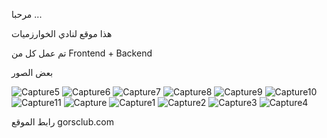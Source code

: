 مرحبا ...


هذا موقع لنادي الخوارزميات 

تم عمل كل من Frontend + Backend


بعض الصور 

![Capture5](https://user-images.githubusercontent.com/80927488/206859197-6269068c-6d8c-44d0-b054-b01ac6c36e62.PNG)
![Capture6](https://user-images.githubusercontent.com/80927488/206859199-2c1dca21-ad02-4788-9137-318e79b259b5.PNG)
![Capture7](https://user-images.githubusercontent.com/80927488/206859200-607b90f6-6f11-4474-ab09-51d4bd266193.PNG)
![Capture8](https://user-images.githubusercontent.com/80927488/206859203-eb3bcf43-1181-46e7-9393-54a42e6f079b.PNG)
![Capture9](https://user-images.githubusercontent.com/80927488/206859204-42cf9699-00dc-4b6b-9dcd-e586d7158cb5.PNG)
![Capture10](https://user-images.githubusercontent.com/80927488/206859205-516048a5-35ef-4ea2-b43a-65cdf5e7ed2e.PNG)
![Capture11](https://user-images.githubusercontent.com/80927488/206859206-57d17aa4-c348-4cb4-8d5e-28d5eacd3406.PNG)
![Capture](https://user-images.githubusercontent.com/80927488/206859208-cac9f473-2a2b-4061-963d-808029bed878.PNG)
![Capture1](https://user-images.githubusercontent.com/80927488/206859210-a6103b7c-09ee-4ec0-bb7b-031fe87102b0.PNG)
![Capture2](https://user-images.githubusercontent.com/80927488/206859212-3feac5a9-0196-4d58-8f5a-c3baf3668e57.PNG)
![Capture3](https://user-images.githubusercontent.com/80927488/206859214-8818975a-99d4-4314-9211-993209de991d.PNG)
![Capture4](https://user-images.githubusercontent.com/80927488/206859215-7e6c0412-beca-4caa-9156-eb485086ccb3.PNG)

رابط الموقع gorsclub.com
